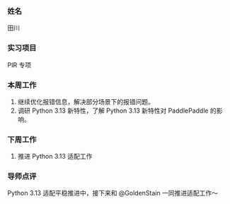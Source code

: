 
### 姓名

田川

### 实习项目

PIR 专项

### 本周工作

1. 继续优化报错信息，解决部分场景下的报错问题。
2. 调研 Python 3.13 新特性，了解 Python 3.13 新特性对 PaddlePaddle 的影响。


### 下周工作

1. 推进 Python 3.13 适配工作

### 导师点评

Python 3.13 适配平稳推进中，接下来和 @GoldenStain 一同推进适配工作～
